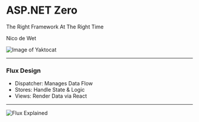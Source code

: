 # ASP.NET Zero

The Right Framework At The Right Time

Nico de Wet

![Image of Yaktocat](https://octodex.github.com/images/yaktocat.png)

---

### Flux Design

- Dispatcher: Manages Data Flow
- Stores: Handle State & Logic
- Views: Render Data via React

---

![Flux Explained](https://facebook.github.io/flux/img/flux-simple-f8-diagram-explained-1300w.png)